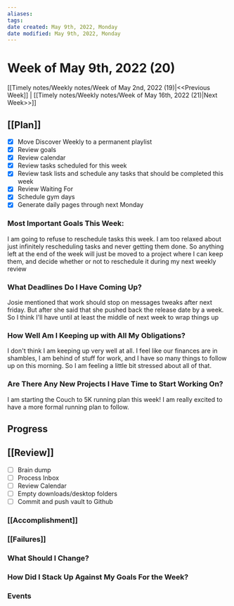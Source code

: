 ```yaml
---
aliases: 
tags: 
date created: May 9th, 2022, Monday
date modified: May 9th, 2022, Monday
---
```


# Week of May 9th, 2022 (20)

[[Timely notes/Weekly notes/Week of May 2nd, 2022 (19)|<<Previous Week]] | [[Timely notes/Weekly notes/Week of May 16th, 2022 (21)|Next Week>>]]

## [[Plan]]

- [x] Move Discover Weekly to a permanent playlist
- [x] Review goals
- [x] Review calendar
- [x] Review tasks scheduled for this week
- [x] Review task lists and schedule any tasks that should be completed this week
- [x] Review Waiting For
- [x] Schedule gym days
- [x] Generate daily pages through next Monday

### Most Important Goals This Week:

I am going to refuse to reschedule tasks this week. I am too relaxed about just infinitely rescheduling tasks and never getting them done. So anything left at the end of the week will just be moved to a project where I can keep them, and decide whether or not to reschedule it during my next weekly review

### What Deadlines Do I Have Coming Up?

Josie mentioned that work should stop on messages tweaks after next friday. But after she said that she pushed back the release date by a week. So I think I'll have until at least the middle of next week to wrap things up

### How Well Am I Keeping up with All My Obligations?

I don't think I am keeping up very well at all. I feel like our finances are in shambles, I am behind of stuff for work, and I have so many things to follow up on this morning. So I am feeling a little bit stressed about all of that.

### Are There Any New Projects I Have Time to Start Working On?

I am starting the Couch to 5K running plan this week! I am really excited to have a more formal running plan to follow.

## Progress

## [[Review]]

- [ ] Brain dump
- [ ] Process Inbox
- [ ] Review Calendar
- [ ] Empty downloads/desktop folders
- [ ] Commit and push vault to Github

### [[Accomplishment]]

### [[Failures]]

### What Should I Change?

### How Did I Stack Up Against My Goals For the Week?

### Events
